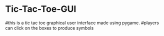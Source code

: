 # Tic-Tac-Toe-GUI
#this is a tic tac toe graphical user interface made using pygame.
#players can click on the boxes to produce symbols  
